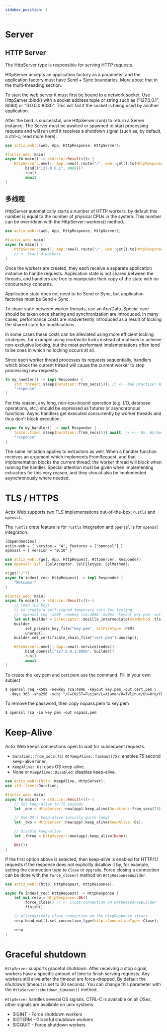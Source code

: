 ```yaml
---
sidebar_position: 4
---
```


# Server
## HTTP Server

The HttpServer type is responsible for serving HTTP requests.

HttpServer accepts an application factory as a parameter, and the application factory must have Send + Sync boundaries. More about that in the multi-threading section.

To start the web server it must first be bound to a network socket. Use HttpServer::bind() with a socket address tuple or string such as ("127.0.0.1", 8080) or "0.0.0.0:8080". This will fail if the socket is being used by another application.

After the bind is successful, use HttpServer::run() to return a Server instance. The Server must be awaited or spawned to start processing requests and will run until it receives a shutdown signal (such as, by default, a ctrl-c; read more here).

```rust
use actix_web::{web, App, HttpResponse, HttpServer};

#[actix_web::main]
async fn main() -> std::io::Result<()> {
    HttpServer::new(|| App::new().route("/", web::get().to(HttpResponse::Ok)))
        .bind(("127.0.0.1", 8080))?
        .run()
        .await
}
```

## 多线程
HttpServer automatically starts a number of HTTP workers, by default this number is equal to the number of physical CPUs in the system. This number can be overridden with the HttpServer::workers() method.

```rust
use actix_web::{web, App, HttpResponse, HttpServer};

#[actix_web::main]
async fn main() {
    HttpServer::new(|| App::new().route("/", web::get().to(HttpResponse::Ok))).workers(4);
    // <- Start 4 workers
}
```

Once the workers are created, they each receive a separate application instance to handle requests. Application state is not shared between the threads, and handlers are free to manipulate their copy of the state with no concurrency concerns.

Application state does not need to be Send or Sync, but application factories must be Send + Sync.

To share state between worker threads, use an Arc/Data. Special care should be taken once sharing and synchronization are introduced. In many cases, performance costs are inadvertently introduced as a result of locking the shared state for modifications.

In some cases these costs can be alleviated using more efficient locking strategies, for example using read/write locks instead of mutexes to achieve non-exclusive locking, but the most performant implementations often tend to be ones in which no locking occurs at all.

Since each worker thread processes its requests sequentially, handlers which block the current thread will cause the current worker to stop processing new requests:

```rust
fn my_handler() -> impl Responder {
    std::thread::sleep(Duration::from_secs(5)); // <-- Bad practice! Will cause the current worker thread to hang!
    "response"
}
```

For this reason, any long, non-cpu-bound operation (e.g. I/O, database operations, etc.) should be expressed as futures or asynchronous functions. Async handlers get executed concurrently by worker threads and thus don't block execution:

```rust
async fn my_handler() -> impl Responder {
    tokio::time::sleep(Duration::from_secs(5)).await; // <-- Ok. Worker thread will handle other requests here
    "response"
}
```

The same limitation applies to extractors as well. When a handler function receives an argument which implements FromRequest, and that implementation blocks the current thread, the worker thread will block when running the handler. Special attention must be given when implementing extractors for this very reason, and they should also be implemented asynchronously where needed.

# TLS / HTTPS

Actix Web supports two TLS implementations out-of-the-box: `rustls` and `openssl`.

The `rustls` crate feature is for `rustls` integration and `openssl` is for `openssl` integration.

```xml
[dependencies]
actix-web = { version = "4", features = ["openssl"] }
openssl = { version = "0.10" }
```

```rust
use actix_web::{get, App, HttpRequest, HttpServer, Responder};
use openssl::ssl::{SslAcceptor, SslFiletype, SslMethod};

#[get("/")]
async fn index(_req: HttpRequest) -> impl Responder {
    "Welcome!"
}

#[actix_web::main]
async fn main() -> std::io::Result<()> {
    // load TLS keys
    // to create a self-signed temporary cert for testing:
    // `openssl req -x509 -newkey rsa:4096 -nodes -keyout key.pem -out cert.pem -days 365 -subj '/CN=localhost'`
    let mut builder = SslAcceptor::mozilla_intermediate(SslMethod::tls()).unwrap();
    builder
        .set_private_key_file("key.pem", SslFiletype::PEM)
        .unwrap();
    builder.set_certificate_chain_file("cert.pem").unwrap();

    HttpServer::new(|| App::new().service(index))
        .bind_openssl("127.0.0.1:8080", builder)?
        .run()
        .await
}
```

To create the key.pem and cert.pem use the command. Fill in your own subject

```xml
$ openssl req -x509 -newkey rsa:4096 -keyout key.pem -out cert.pem \
  -days 365 -sha256 -subj "/C=CN/ST=Fujian/L=Xiamen/O=TVlinux/OU=Org/CN=muro.lxd"
```

To remove the password, then copy nopass.pem to key.pem

```xml
$ openssl rsa -in key.pem -out nopass.pem
```

# Keep-Alive

Actix Web keeps connections open to wait for subsequent requests.

- `Duration::from_secs(75)` or `KeepAlive::Timeout(75)`: enables 75 second keep-alive timer.
- `KeepAlive::Os`: uses OS keep-alive.
- None or `KeepAlive::Disabled`: disables keep-alive.

```rust
use actix_web::{http::KeepAlive, HttpServer};
use std::time::Duration;

#[actix_web::main]
async fn main() -> std::io::Result<()> {
    // Set keep-alive to 75 seconds
    let _one = HttpServer::new(app).keep_alive(Duration::from_secs(75));

    // Use OS's keep-alive (usually quite long)
    let _two = HttpServer::new(app).keep_alive(KeepAlive::Os);

    // Disable keep-alive
    let _three = HttpServer::new(app).keep_alive(None);

    Ok(())
}
```

If the first option above is selected, then keep-alive is enabled for HTTP/1.1 requests if the response does not explicitly disallow it by, for example, setting the connection type to `Close` or `Upgrade`. Force closing a connection can be done with the `force_close()` method on `HttpResponseBuilder`.

```rust
use actix_web::{http, HttpRequest, HttpResponse};

async fn index(_req: HttpRequest) -> HttpResponse {
    let mut resp = HttpResponse::Ok()
        .force_close() // <- Close connection on HttpResponseBuilder
        .finish();

    // Alternatively close connection on the HttpResponse struct
    resp.head_mut().set_connection_type(http::ConnectionType::Close);

    resp
}
```

# Graceful shutdown

`HttpServer` supports graceful shutdown. After receiving a stop signal, workers have a specific amount of time to finish serving requests. Any workers still alive after the timeout are force-dropped. By default the shutdown timeout is set to 30 seconds. You can change this parameter with the `HttpServer::shutdown_timeout()` method.

`HttpServer` handles several OS signals. CTRL-C is available on all OSes, other signals are available on unix systems.

- SIGINT - Force shutdown workers
- SIGTERM - Graceful shutdown workers
- SIGQUIT - Force shutdown workers